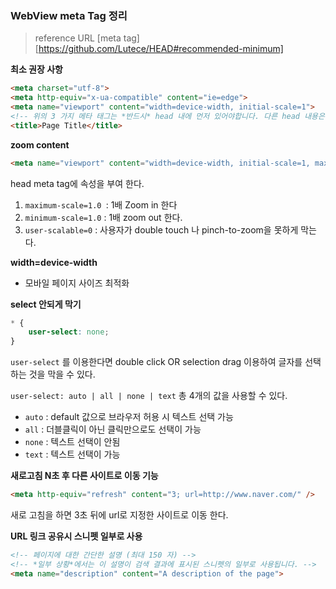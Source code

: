 ### WebView  meta Tag 정리


> reference URL [meta tag][https://github.com/Lutece/HEAD#recommended-minimum]



**최소 권장 사항**

```html
<meta charset="utf-8">
<meta http-equiv="x-ua-compatible" content="ie=edge">
<meta name="viewport" content="width=device-width, initial-scale=1">
<!-- 위의 3 가지 메타 태그는 *반드시* head 내에 먼저 있어야합니다. 다른 head 내용은 이 태그 *뒤에* 와야합니다. -->
<title>Page Title</title>
```


**zoom content**

```html
<meta name="viewport" content="width=device-width, initial-scale=1, maximum-scale=1.0, minimum-scale=1, user-scalable=0">
```


head meta tag에 속성을 부여 한다.
1. `maximum-scale=1.0 `: 1배 Zoom in 한다
2. `minimum-scale=1.0` :  1배 zoom out 한다.
3. `user-scalable=0` : 사용자가 double touch 나 pinch-to-zoom을 못하게 막는다.

**width=device-width**
- 모바일 페이지 사이즈 최적화

**select 안되게 막기**

```css
* {
	user-select: none;
}
```
`user-select` 를 이용한다면  double click OR selection drag  이용하여 글자를 선택하는 것을 막을 수 있다.

`user-select: auto | all | none | text` 총 4개의 값을 사용할 수 있다.

-   `auto` : default 값으로 브라우저 허용 시 텍스트 선택 가능
-   `all` : 더블클릭이 아닌 클릭만으로도 선택이 가능
-   `none` : 텍스트 선택이 안됨
-   `text` : 텍스트 선택이 가능


**새로고침 N초 후 다른 사이트로 이동 기능**
```html
<meta http-equiv="refresh" content="3; url=http://www.naver.com/" />
```

새로 고침을 하면 3초 뒤에 url로 지정한 사이트로 이동 한다.


**URL 링크 공유시 스니펫 일부로 사용**
```html
<!-- 페이지에 대한 간단한 설명 (최대 150 자) -->
<!-- *일부 상황*에서는 이 설명이 검색 결과에 표시된 스니펫의 일부로 사용됩니다. -->
<meta name="description" content="A description of the page">
```

